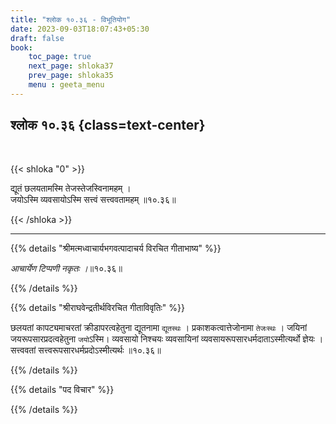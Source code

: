 ```yaml
---
title: "श्लोक १०.३६ - विभूतियोग"
date: 2023-09-03T18:07:43+05:30
draft: false
book:
    toc_page: true
    next_page: shloka37
    prev_page: shloka35
    menu : geeta_menu
---
```




## श्लोक १०.३६ {class=text-center}

<br/>

{{< shloka  "0"  >}}

द्यूतं छलयतामस्मि तेजस्तेजस्विनामहम् ।  
जयोऽस्मि व्यवसायोऽस्मि सत्त्वं सत्त्ववतामहम् ॥१०.३६॥  

{{< /shloka >}}

---


{{% details "श्रीमत्मध्वाचार्यभगवत्पादाचर्य विरचित  गीताभाष्य" %}}

*आचार्येण टिप्पणी नकृतः ।*॥१०.३६॥ 

{{% /details %}}



{{% details "श्रीराघवेन्द्रतीर्थविरचित गीताविवृतिः" %}}

छलयतां कापट्यमाचरतां क्रीडापरत्वहेतुना 
द्यूतनामा `द्यूतस्थः` ।
प्रकाशकत्वात्तेजोनामा `तेजःस्थः` । 
जयिनां जयरूपसारप्रदत्वहेतुना `जयो`ऽस्मि। 
व्यवसायो निश्चयः व्यवसायिनां 
व्यवसायरूपसारधर्मदाताऽस्मीत्यर्थो ज्ञेयः ।
सत्त्ववतां सत्त्वरूपसारधर्मप्रदोऽस्मीत्यर्थः ॥१०.३६॥ 

{{% /details %}}



{{% details "पद विचार" %}}


{{% /details %}}
